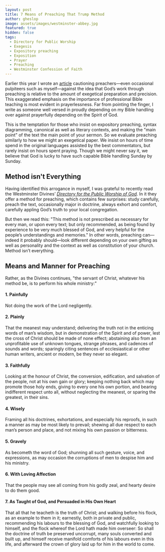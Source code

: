 ```yaml
---
layout: post
title: 7 Means of Preaching That Trump Method
author: gheslop
image: assets/images/westminster-abbey.jpg
featured: true
hidden: false
tags:
  - Directory for Public Worship
  - Exegesis
  - Expository preaching
  - Exposition
  - Prayer
  - Preaching
  - Westminster Confession of Faith
---
```

Earlier this year I wrote an [article](https://rekindle.co.za/content/2022-04-28-preaching-great-exegesis-without-prayer-is-public-speaking "Prayerless Preaching is Mere Public Speaking") cautioning preachers—even occasional pulpiteers such as myself—against the idea that God’s work through preaching is relative to the amount of exegetical preparation and precision. This exaggerated emphasis on the importance of professional Bible teaching is most evident in prayerlessness. Far from pointing the finger, I write as someone well versed in proudly depending on my Bible handling over against prayerfully depending on the Spirit of God.

This is the temptation for those who insist on expository preaching, syntax diagramming, canonical as well as literary contexts, and making the "main point" of the text the main point of your sermon. So we evaluate preaching similarly to how we might an exegetical paper. We insist on hours of time spend in the original languages assisted by the best commentators, but rarely insist on hours spent praying. Though we might never say it, we believe that God is lucky to have such capable Bible handling Sunday by Sunday.

## Method isn't Everything

Having identified this arrogance in myself, I was grateful to recently read the Westminster Divines’ [_Directory for the Public Worship of God_](https://thewestminsterstandard.org/directory-for-the-publick-worship-of-god/#5 "Westminster: Directory for Public Worship of God"). In it they offer a method for preaching, which contains few surprises: study carefully, preach the text, occasionally major in doctrine, always exhort and comfort, carefully appling God’s truth to your local congregation.

But then we read this: "This method is not prescribed as necessary for every man, or upon every text; but only recommended, as being found by experience to be very much blessed of God, and very helpful for the people’s understandings and memories." In other words, preaching can—indeed it probably should—look different depending on your own gifting as well as personality and the context as well as constitution of your church. Method isn’t everything.

## Means and Manner for Preaching

Rather, as the Divines continues, "the servant of Christ, whatever his method be, is to perform his whole ministry:"

#### 1. Painfully

Not doing the work of the Lord negligently.

#### 2. Plainly

That the meanest may understand; delivering the truth not in the enticing words of man’s wisdom, but in demonstration of the Spirit and of power, lest the cross of Christ should be made of none effect; abstaining also from an unprofitable use of unknown tongues, strange phrases, and cadences of sounds and words; sparingly citing sentences of ecclesiastical or other human writers, ancient or modern, be they never so elegant.

#### 3. Faithfully

Looking at the honour of Christ, the conversion, edification, and salvation of the people, not at his own gain or glory; keeping nothing back which may promote those holy ends, giving to every one his own portion, and bearing indifferent respect unto all, without neglecting the meanest, or sparing the greatest, in their sins.

#### 4. Wisely

Framing all his doctrines, exhortations, and especially his reproofs, in such a manner as may be most likely to prevail; shewing all due respect to each man’s person and place, and not mixing his own passion or bitterness.

#### 5. Gravely

As becometh the word of God; shunning all such gesture, voice, and expressions, as may occasion the corruptions of men to despise him and his ministry.

#### 6. With Loving Affection

That the people may see all coming from his godly zeal, and hearty desire to do them good.

#### 7. As Taught of God, and Persuaded in His Own Heart

That all that he teacheth is the truth of Christ; and walking before his flock, as an example to them in it; earnestly, both in private and public, recommending his labours to the blessing of God, and watchfully looking to himself, and the flock whereof the Lord hath made him overseer: So shall the doctrine of truth be preserved uncorrupt, many souls converted and built up, and himself receive manifold comforts of his labours even in this life, and afterward the crown of glory laid up for him in the world to come.